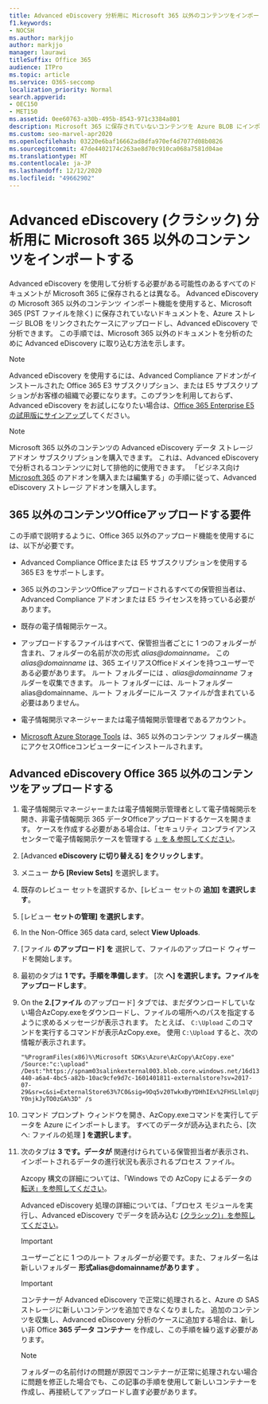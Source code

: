 ```yaml
---
title: Advanced eDiscovery 分析用に Microsoft 365 以外のコンテンツをインポートする
f1.keywords:
- NOCSH
ms.author: markjjo
author: markjjo
manager: laurawi
titleSuffix: Office 365
audience: ITPro
ms.topic: article
ms.service: O365-seccomp
localization_priority: Normal
search.appverid:
- OEC150
- MET150
ms.assetid: 0ee60763-a30b-495b-8543-971c3384a801
description: Microsoft 365 に保存されていないコンテンツを Azure BLOB にインポートして AeD で分析する方法
ms.custom: seo-marvel-apr2020
ms.openlocfilehash: 03220e6baf16662ad8dfa970ef4d7077d08b0826
ms.sourcegitcommit: 47de4402174c263ae8d70c910ca068a7581d04ae
ms.translationtype: MT
ms.contentlocale: ja-JP
ms.lasthandoff: 12/12/2020
ms.locfileid: "49662902"
---
```

# <a name="import-non-microsoft-365-content-for-advanced-ediscovery-classic-analysis"></a>Advanced eDiscovery (クラシック) 分析用に Microsoft 365 以外のコンテンツをインポートする

Advanced eDiscovery を使用して分析する必要がある可能性のあるすべてのドキュメントが Microsoft 365 に保存されるとは異なる。 Advanced eDiscovery の Microsoft 365 以外のコンテンツ インポート機能を使用すると、Microsoft 365 (PST ファイルを除く) に保存されていないドキュメントを、Azure ストレージ BLOB をリンクされたケースにアップロードし、Advanced eDiscovery で分析できます。 この手順では、Microsoft 365 以外のドキュメントを分析のために Advanced eDiscovery に取り込む方法を示します。
  
> [!NOTE]
> Advanced eDiscovery を使用するには、Advanced Compliance アドオンがインストールされた Office 365 E3 サブスクリプション、または E5 サブスクリプションがお客様の組織で必要になります。このプランを利用しておらず、Advanced eDiscovery をお試しになりたい場合は、[Office 365 Enterprise E5 の試用版にサインアップ](https://go.microsoft.com/fwlink/p/?LinkID=698279)してください。 
  
> [!NOTE]
> Microsoft 365 以外のコンテンツの Advanced eDiscovery データ ストレージ アドオン サブスクリプションを購入できます。 これは、Advanced eDiscovery で分析されるコンテンツに対して排他的に使用できます。 「ビジネス向け [Microsoft 365](https://docs.microsoft.com/microsoft-365/commerce/buy-or-edit-an-add-on) のアドオンを購入または編集する」の手順に従って、Advanced eDiscovery ストレージ アドオンを購入します。 
  
## <a name="requirements-to-upload-non-office-365-content"></a>365 以外のコンテンツOfficeアップロードする要件

この手順で説明するように、Office 365 以外のアップロード機能を使用するには、以下が必要です。
  
- Advanced Compliance Officeまたは E5 サブスクリプションを使用する 365 E3 をサポートします。
    
- 365 以外のコンテンツOfficeアップロードされるすべての保管担当者は、Advanced Compliance アドオンまたは E5 ライセンスを持っている必要があります。
    
- 既存の電子情報開示ケース。
    
- アップロードするファイルはすべて、保管担当者ごとに 1 つのフォルダーが含まれ、フォルダーの名前が次の形式 *alias@domainname。* この  *alias@domainname*  は、365 エイリアスOfficeドメインを持つユーザーである必要があります。 ルート フォルダーには  *、alias@domainname*  フォルダーを収集できます。 ルート フォルダーには、ルートフォルダー alias@domainname、ルート フォルダーにルース ファイルが含まれている必要はありません。
    
- 電子情報開示マネージャーまたは電子情報開示管理者であるアカウント。
    
- [Microsoft Azure Storage Tools](https://aka.ms/downloadazcopy) は、365 以外のコンテンツ フォルダー構造にアクセスOfficeコンピューターにインストールされます。 
    
## <a name="upload-non-office-365-content-into-advanced-ediscovery"></a>Advanced eDiscovery Office 365 以外のコンテンツをアップロードする


1. 電子情報開示マネージャーまたは電子情報開示管理者として電子情報開示を開き、非電子情報開示 365 データOfficeアップロードするケースを開きます。 ケースを作成する必要がある場合は、「セキュリティ コンプライアンス センターで電子情報開示ケースを管理する [」を &amp; 参照してください](ediscovery-cases.md)。
    
2. [Advanced **eDiscovery に切り替える] をクリックします**。

3. メニュー **から [Review Sets]** を選択します。

4. 既存のレビュー セットを選択するか、[レビュー セットの **追加] を選択します**。

5. [レビュー **セットの管理] を選択します**。

6. In the Non-Office 365 data card, select **View Uploads**.

7. [ファイル **のアップロード] を** 選択して、ファイルのアップロード ウィザードを開始します。

8. 最初のタブは **1 です。手順を準備します**。 [次 **へ] を選択します。ファイルをアップロードします**。

9. On the **2.[ファイル** のアップロード] タブでは、まだダウンロードしていない場合AzCopy.exeをダウンロードし、ファイルの場所へのパスを指定するように求めるメッセージが表示されます。 たとえば、 `C:\Upload`  このコマンドを実行するコマンドが表示AzCopy.exe。 使用 `C:\Upload` すると、次の情報が表示されます。

   `"%ProgramFiles(x86)%\Microsoft SDKs\Azure\AzCopy\AzCopy.exe" /Source:"c:\upload" /Dest:"https://spnam03salinkexternal003.blob.core.windows.net/16d13440-a6a4-4bc5-a82b-10ac9cfe9d7c-1601401811-externalstore?sv=2017-07-29&sr=c&si=ExternalStore63%7C0&sig=9Dq5v20TwkxByYDHhIEx%2FHSLlmlqUjY0njkJyTO0zGA%3D" /s`
  
10. コマンド プロンプト ウィンドウを開き、AzCopy.exeコマンドを実行してデータを Azure にインポートします。 すべてのデータが読み込まれたら、[次へ: ファイルの処理 **] を選択します**。

11. 次のタブは **3 です。データが** 関連付けられている保管担当者が表示され、インポートされるデータの進行状況も表示されるプロセス ファイル。
        
    Azcopy 構文の詳細については、「Windows での AzCopy によるデータの [転送」を参照してください](https://docs.microsoft.com/azure/storage/common/storage-use-azcopy)。 
    
    Advanced eDiscovery 処理の詳細については、「プロセス モジュールを実行し、Advanced eDiscovery でデータを読み込む [(クラシック)」を参照してください](run-the-process-module-and-load-data-in-advanced-ediscovery.md)。 
    
    > [!IMPORTANT]
    > ユーザーごとに 1 つのルート フォルダーが必要です。また、フォルダー名は新しいフォルダー <b>形式alias@domainnameがあります</b>  。 
   
    > [!IMPORTANT]
    > コンテナーが Advanced eDiscovery で正常に処理されると、Azure の SAS ストレージに新しいコンテンツを追加できなくなりました。 追加のコンテンツを収集し、Advanced eDiscovery 分析のケースに追加する場合は、新しい非 Office **365 データ コンテナー** を作成し、この手順を繰り返す必要があります。 
  
    > [!NOTE]
    > フォルダーの名前付けの問題が原因でコンテナーが正常に処理されない場合に問題を修正した場合でも、この記事の手順を使用して新しいコンテナーを作成し、再接続してアップロードし直す必要があります。
